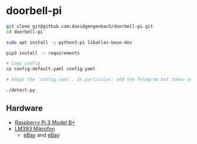 # doorbell-pi

```bash
git clone git@github.com:davidgengenbach/doorbell-pi.git
cd doorbell-pi

sudo apt install -y python3-pi libatlas-base-dev

pip3 install -r requirements

# Copy config
cp config-default.yaml config.yaml

# Adapt the `config.yaml`. In particular: add the Telegram bot token and chat id

./detect.py
```


## Hardware

- [Raspberry Pi 3 Model B+](https://www.raspberrypi.org/products/raspberry-pi-3-model-b-plus/)
- [LM393 Mikrofon](http://henrysbench.capnfatz.com/henrys-bench/arduino-sensors-and-input/arduino-sound-detection-sensor-tutorial-and-user-manual/)
  - [eBay](https://www.ebay.de/sch/i.html?_odkw=LM393&_osacat=0&_nkw=LM393+microphone) and [eBay](https://www.ebay.de/itm/Mikrofon-Sensor-Gerauschsensor-LM393-fur-Arduino-Raspberry-Pi-mit-Beispiel/171869685666)
